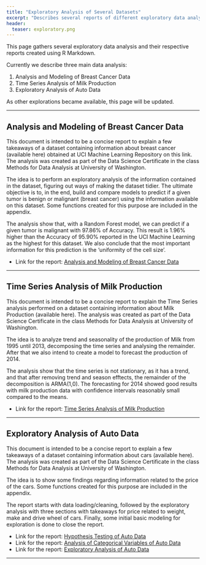 ```yaml
---
title: "Exploratory Analysis of Several Datasets"
excerpt: "Describes several reports of different exploratory data analysis."
header:
  teaser: exploratory.png
---
```


This page gathers several exploratory data analysis and their respective reports created using R Markdown.

Currently we describe three main data analysis:

1) Analysis and Modeling of Breast Cancer Data
2) Time Series Analysis of Milk Production
3) Exploratory Analysis of Auto Data

As other explorations became available, this page will be updated.

---

## Analysis and Modeling of Breast Cancer Data

This document is intended to be a concise report to explain a few takeaways of a dataset containing information about breast cancer (available here) obtained at UCI Machine Learning Repository on this link. The analysis was created as part of the Data Science Certificate in the class Methods for Data Analysis at University of Washington.

The idea is to perform an exploratory analysis of the information contained in the dataset, figuring out ways of making the dataset tidier. The ultimate objective is to, in the end, build and compare models to predict if a given tumor is benign or malignant (breast cancer) using the information available on this dataset. Some functions created for this purpose are included in the appendix.

The analysis show that, with a Random Forest model, we can predict if a given tumor is malignant with 97.86% of Accuracy. This result is 1.96% higher than the Accuracy of 95.90% reported in the UCI Machine Learning as the highest for this dataset. We also conclude that the most important information for this prediction is the ‘uniformity of the cell size’.

* Link for the report: <a href="http://rpubs.com/ricardosc/breast-cancer" target='_blank' class="btn btn--info btn--small">Analysis and Modeling of Breast Cancer Data</a>

---

## Time Series Analysis of Milk Production

This document is intended to be a concise report to explain the Time Series analysis performed on a dataset containing information about Milk Production (available here). The analysis was created as part of the Data Science Certificate in the class Methods for Data Analysis at University of Washington.

The idea is to analyze trend and seasonality of the production of Milk from 1995 until 2013, decomposing the time series and analysing the remainder. After that we also intend to create a model to forecast the production of 2014.

The analysis show that the time series is not stationary, as it has a trend, and that after removing trend and season efftects, the remainder of the decomposition is ARMA(1,0). The forecasting for 2014 showed good results with milk production data with confidence intervals reasonably small compared to the means.

* Link for the report: <a href="http://rpubs.com/ricardosc/milk-timeseries" target='_blank' class="btn btn--info btn--small">Time Series Analysis of Milk Production</a>

---

## Exploratory Analysis of Auto Data

This document is intended to be a concise report to explain a few takeaways of a dataset containing information about cars (available here). The analysis was created as part of the Data Science Certificate in the class Methods for Data Analysis at University of Washington.

The idea is to show some findings regarding information related to the price of the cars. Some functions created for this purpose are included in the appendix.

The report starts with data loading/cleaning, followed by the exploratory analysis with three sections with takeaways for price related to weight, make and drive wheel of cars. Finally, some initial basic modeling for exploration is done to close the report.

* Link for the report: <a href="http://rpubs.com/ricardosc/auto-hypothesis-testing" target='_blank' class="btn btn--info btn--small">Hypothesis Testing of Auto Data</a>
* Link for the report: <a href="http://rpubs.com/ricardosc/auto-categorical-variables" target='_blank' class="btn btn--info btn--small">Analysis of Categorical Variables of Auto Data</a>
* Link for the report: <a href="http://rpubs.com/ricardosc/auto-exploration" target='_blank' class="btn btn--info btn--small">Exploratory Analysis of Auto Data</a>

---

